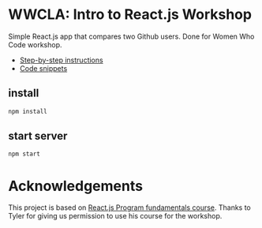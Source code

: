 # WWCLA: Intro to React.js Workshop

Simple React.js app that compares two Github users. Done for Women Who Code workshop.

- [Step-by-step instructions](notes/workshop_instructions.md)
- [Code snippets](notes/code_snippets.md)

## install

```bash
npm install
```

## start server

```bash
npm start
```
# Acknowledgements

This project is based on [React.js Program fundamentals course](http://www.reactjsprogram.com). Thanks to Tyler for giving us permission
to use his course for the workshop.
